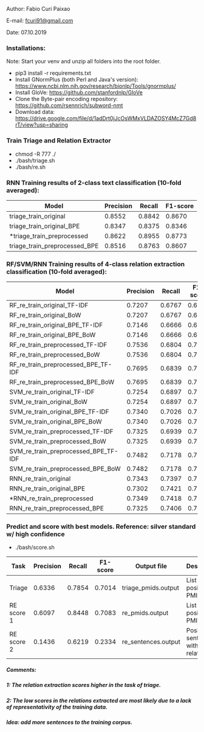 Author: Fabio Curi Paixao 

E-mail: fcuri91@gmail.com

Date: 07.10.2019

### Installations:

Note: Start your venv and unzip all folders into the root folder.

* pip3 install -r requirements.txt
* Install GNormPlus (both Perl and Java's version): https://www.ncbi.nlm.nih.gov/research/bionlp/Tools/gnormplus/
* Install GloVe: https://github.com/stanfordnlp/GloVe
* Clone the Byte-pair encoding repository: https://github.com/rsennrich/subword-nmt
* Download data: https://drive.google.com/file/d/1adDrt0jJcOsWMxVLDAZOSY4McZ7Gd8rT/view?usp=sharing

### Train Triage and Relation Extractor

   * chmod -R 777 ./
   * ./bash/triage.sh
   * ./bash/re.sh

### RNN Training results of 2-class text classification (10-fold averaged):

|Model|Precision|Recall|F1-score|
|-------------|-------------|-------------|-------------|
|triage_train_original|0.8552|0.8842|0.8670|
|triage_train_original_BPE|0.8347|0.8375|0.8346|
|*triage_train_preprocessed|0.8622|0.8955|0.8773|
|triage_train_preprocessed_BPE|0.8516|0.8763|0.8607|

### RF/SVM/RNN Training results of 4-class relation extraction classification (10-fold averaged):

|Model|Precision|Recall|F1-score|
|-------------|-------------|-------------|-------------|
|RF_re_train_original_TF-IDF|0.7207|0.6767|0.6875|
|RF_re_train_original_BoW|0.7207|0.6767|0.6875|
|RF_re_train_original_BPE_TF-IDF|0.7146|0.6666|0.6781|
|RF_re_train_original_BPE_BoW|0.7146|0.6666|0.6781|
|RF_re_train_preprocessed_TF-IDF|0.7536|0.6804|0.7034|
|RF_re_train_preprocessed_BoW|0.7536|0.6804|0.7034|
|RF_re_train_preprocessed_BPE_TF-IDF|0.7695|0.6839|0.7097|
|RF_re_train_preprocessed_BPE_BoW|0.7695|0.6839|0.7097|
|SVM_re_train_original_TF-IDF|0.7254|0.6897|0.7018|
|SVM_re_train_original_BoW|0.7254|0.6897|0.7018|
|SVM_re_train_original_BPE_TF-IDF|0.7340|0.7026|0.7149|
|SVM_re_train_original_BPE_BoW|0.7340|0.7026|0.7149|
|SVM_re_train_preprocessed_TF-IDF|0.7325|0.6939|0.7077|
|SVM_re_train_preprocessed_BoW|0.7325|0.6939|0.7077|
|SVM_re_train_preprocessed_BPE_TF-IDF|0.7482|0.7178|0.7297|
|SVM_re_train_preprocessed_BPE_BoW|0.7482|0.7178|0.7297|
|RNN_re_train_original|0.7343|0.7397|0.7333|
|RNN_re_train_original_BPE|0.7302|0.7421|0.7314|
|*RNN_re_train_preprocessed|0.7349|0.7418|0.7353|
|RNN_re_train_preprocessed_BPE|0.7325|0.7406|0.7340|

### Predict and score with best models. Reference: silver standard w/ high confidence 

   * ./bash/score.sh 

|Task|Precision|Recall|F1-score|Output file|Description|
|-------------|-------------|-------------|-------------|-------------|-------------|
|Triage|0.6336|0.7854|0.7014|triage_pmids.output|List of positive PMIDs|
|RE score 1|0.6097|0.8448|0.7083|re_pmids.output|List of positive PMIDs|
|RE score 2|0.1436|0.6219|0.2334|re_sentences.output|Positive sentences with relations|

##### Comments: 

##### 1: The relation extraction scores higher in the task of triage.

##### 2: The low scores in the relations extracted are most likely due to a lack of representativity of the training data.

##### Idea: add more sentences to the training corpus.
